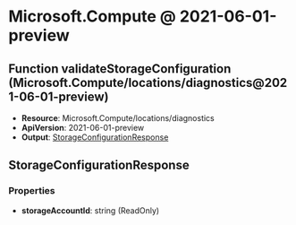 # Microsoft.Compute @ 2021-06-01-preview

## Function validateStorageConfiguration (Microsoft.Compute/locations/diagnostics@2021-06-01-preview)
* **Resource**: Microsoft.Compute/locations/diagnostics
* **ApiVersion**: 2021-06-01-preview
* **Output**: [StorageConfigurationResponse](#storageconfigurationresponse)

## StorageConfigurationResponse
### Properties
* **storageAccountId**: string (ReadOnly)

